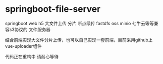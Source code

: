 # springboot-file-server
springboot web h5 大文件上传 分片 断点续传 fastdfs oss minio 七牛云等等兼容s3协议的 文件服务器

结合前端实现大文件分片上传，也可以自己实现一套前端，目前采用github上vue-uploader组件

代码正在重构中 请耐心等待
